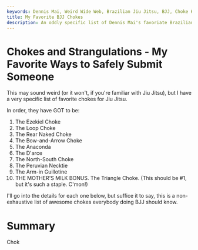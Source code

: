 ```yaml
---
keywords: Dennis Mai, Weird Wide Web, Brazilian Jiu Jitsu, BJJ, Choke Holds, BJJ Strangulations
title: My Favorite BJJ Chokes
description: An oddly specific list of Dennis Mai's favoriate Brazilian Jiu jitsu chokes and strangulations.
---
```


# Chokes and Strangulations - My Favorite Ways to Safely Submit Someone

This may sound weird (or it won't, if you're familiar with Jiu Jitsu), but I have a very specific list of favorite chokes for Jiu Jitsu.

In order, they have GOT to be:

1. The Ezekiel Choke
2. The Loop Choke
3. The Rear Naked Choke
4. The Bow-and-Arrow Choke
5. The Anaconda
6. The D'arce
7. The North-South Choke
8. The Peruvian Necktie
9. The Arm-in Guillotine
10. THE MOTHER'S MILK
BONUS. The Triangle Choke. (This should be #1, but it's such a staple. C'mon!)

I'll go into the details for each one below, but suffice it to say, this is a non-exhaustive list of awesome chokes everybody doing BJJ should know.



# Summary

Chok